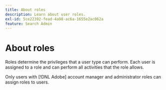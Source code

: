 ```yaml
---
title: About roles
description: Learn about user roles.
exl-id: 5ce22392-fead-4a98-ac6a-1655e2ac062a
feature: Search Admin
---
```

# About roles

Roles determine the privileges that a user type can perform. Each user is assigned to a role and can perform all activities that the role allows.

Only users with [!DNL Adobe] account manager and administrator roles can assign roles to users.
